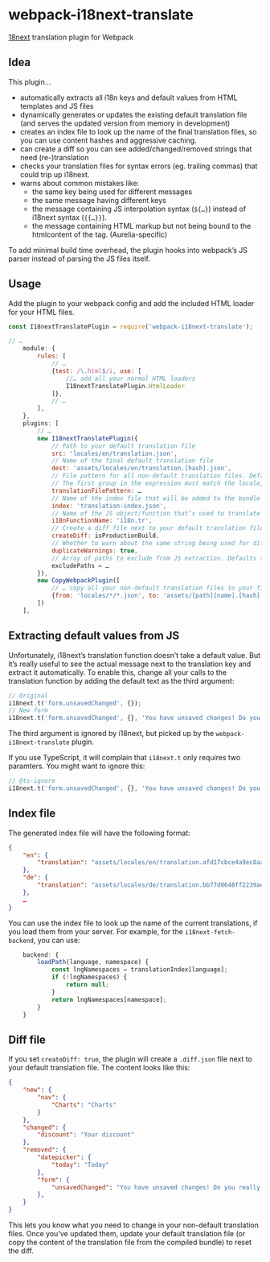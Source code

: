 # webpack-i18next-translate

[18next](https://www.i18next.com) translation plugin for Webpack

## Idea

This plugin…
* automatically extracts all i18n keys and default values from HTML templates and JS files
* dynamically generates or updates the existing default translation file (and serves the updated version from memory in development)
* creates an index file to look up the name of the final translation files, so you can use content hashes and aggressive caching.
* can create a diff so you can see added/changed/removed strings that need (re-)translation
* checks your translation files for syntax errors (eg. trailing commas) that could trip up i18next.
* warns about common mistakes like:
	* the same key being used for different messages
	* the same message having different keys
	* the message containing JS interpolation syntax (`${…}`) instead of i18next syntax (`{{…}}`).
	* the message containing HTML markup but not being bound to the htmlcontent of the tag. (Aurelia-specific)

To add minimal build time overhead, the plugin hooks into webpack’s JS parser instead of parsing the JS files itself.

## Usage

Add the plugin to your webpack config and add the included HTML loader for your HTML files.

```JavaScript
const I18nextTranslatePlugin = require('webpack-i18next-translate');

// …
	module: {
		rules: [
			// …
			{test: /\.html$/i, use: [
				//… add all your normal HTML loaders
				I18nextTranslatePlugin.HtmlLoader
			]},
			// …
		],
	},
	plugins: [
		// …
		new I18nextTranslatePlugin({
			// Path to your default translation file
			src: 'locales/en/translation.json',
			// Name of the final default translation file
			dest: 'assets/locales/en/translation.[hash].json',
			// File pattern for all non-default translation files. Defaults to /locales\/([^/]+)\/([^/]+)\.[^\.]+.json$/
			// The first group in the expression must match the locale, the second one the namespace.
			translationFilePattern: …
			// Name of the index file that will be added to the bundle to look up the final json file for a particular language and namespace 
			index: 'translation-index.json',
			// Name of the JS object/function that’s used to translate in JS code. Defaults to 'i18next.t'
			i18nFunctionName: 'i18n.tr',
			// Create a diff file next to your default translation file that contains all keys & strings that were added, removed, or changed wrt. to your current default translation file. Defaults to false
			createDiff: isProductionBuild,
			// Whether to warn about the same string being used for different translation keys. Defaults to false
			duplicateWarnings: true,
			// Array of paths to exclude from JS extraction. Defaults to [path.resolve('./node_modules')]
			excludePaths = …
		}),
		new CopyWebpackPlugin([
			// … copy all your non-default translation files to your final bundle (the plugin doesn’t do this automatically yet 😢)
			{from: 'locales/*/*.json', to: 'assets/[path][name].[hash].[ext]', context: '.', ignore: ['**/en/translation.json']},
		])
	],
```

## Extracting default values from JS

Unfortunately, i18next’s translation function doesn’t take a default value. But it’s really useful to see the actual message next to the translation key and extract it automatically. To enable this, change all your calls to the translation function by adding the default text as the third argument:
```JavaScript
// Original
i18next.t('form.unsavedChanged', {});
// New form
i18next.t('form.unsavedChanged', {}, 'You have unsaved changes! Do you really want to leave this page?');
```
The third argument is ignored by i18next, but picked up by the `webpack-i18next-translate` plugin.

If you use TypeScript, it will complain that `i18next.t` only requires two paramters. You might want to ignore this:
```JavaScript
// @ts-ignore
i18next.t('form.unsavedChanged', {}, 'You have unsaved changes! Do you really want to leave this page?');
```


## Index file

The generated index file will have the following format:
```JSON
{
    "en": {
        "translation": "assets/locales/en/translation.afd17cbce4a9ec8aa31ebf21b334a887.json"
    },
    "de": {
        "translation": "assets/locales/de/translation.bb77d8648ff2239aee123b5363baeb84.json"
    },
    …
}
```

You can use the index file to look up the name of the current translations, if you load them from your server. For example, for the `i18next-fetch-backend`, you can use:

```JavaScript
	backend: {
		loadPath(language, namespace) {
			const lngNamespaces = translationIndex[language];
			if (!lngNamespaces) {
				return null;
			}
			return lngNamespaces[namespace];
		}
	}
```

## Diff file

If you set `createDiff: true`, the plugin will create a `.diff.json` file next to your default translation file. The content looks like this:

```JSON
{
	"new": {
		"nav": {
			"Charts": "Charts"
		}
	},
	"changed": {
		"discount": "Your discount"
	},
	"removed": {
		"datepicker": {
			"today": "Today"
		},
		"form": {
			"unsavedChanged": "You have unsaved changes! Do you really want to leave this page?"
		},
	}
}
```

This lets you know what you need to change in your non-default translation files. Once you've updated them, update your default translation file (or copy the content of the translation file from the compiled bundle) to reset the diff.
